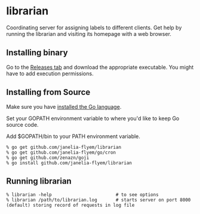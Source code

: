 # librarian
Coordinating server for assigning labels to different clients.
Get help by running the librarian and visiting its homepage with a web browser.

## Installing binary

Go to the [Releases tab](https://github.com/janelia-flyem/librarian/releases) and download the appropriate executable.  You might have to add execution permissions.

## Installing from Source

Make sure you have [installed the Go language](http://golang.org).

Set your GOPATH environment variable to where you'd like to keep Go source code.

Add $GOPATH/bin to your PATH environment variable.

    % go get github.com/janelia-flyem/librarian
    % go get github.com/janelia-flyem/go/cron
    % go get github.com/zenazn/goji
    % go install github.com/janelia-flyem/librarian

## Running librarian

    % librarian -help                        # to see options
    % librarian /path/to/librarian.log       # starts server on port 8000 (default) storing record of requests in log file
